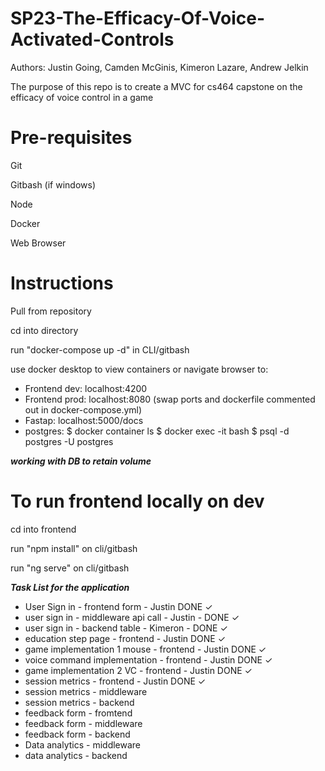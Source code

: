 # SP23-The-Efficacy-Of-Voice-Activated-Controls

Authors: Justin Going, Camden McGinis, Kimeron Lazare, Andrew Jelkin

The purpose of this repo is to create a MVC for cs464 capstone on the efficacy of voice control in a game

# Pre-requisites

Git

Gitbash (if windows)

Node

Docker

Web Browser

# Instructions

Pull from repository

cd into directory

run "docker-compose up -d" in CLI/gitbash

use docker desktop to view containers or navigate browser to:

- Frontend dev: localhost:4200
- Frontend prod: localhost:8080 (swap ports and dockerfile commented out in docker-compose.yml)
- Fastap: localhost:5000/docs
- postgres:
  $ docker container ls
  $ docker exec -it <your-postgres-container-id> bash
  $ psql -d postgres -U postgres

**_working with DB to retain volume_**

# To run frontend locally on dev

cd into frontend

run "npm install" on cli/gitbash

run "ng serve" on cli/gitbash

**_Task List for the application_**

- User Sign in - frontend form - Justin DONE ✓
- user sign in - middleware api call - Justin - DONE ✓
- user sign in - backend table - Kimeron - DONE ✓
- education step page - frontend - Justin DONE ✓
- game implementation 1 mouse - frontend - Justin DONE ✓
- voice command implementation - frontend - Justin DONE ✓
- game implementation 2 VC - frontend - Justin DONE ✓
- session metrics - frontend - Justin DONE ✓
- session metrics - middleware
- session metrics - backend
- feedback form - fromtend
- feedback form - middleware
- feedback form - backend
- Data analytics - middleware
- data analytics - backend
